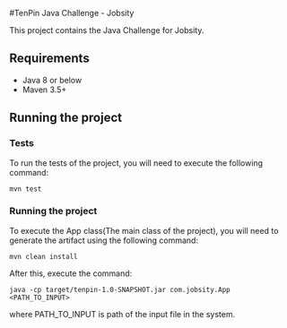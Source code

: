 #TenPin Java Challenge - Jobsity

This project contains the Java Challenge for Jobsity.

## Requirements

- Java 8 or below
- Maven 3.5+

## Running the project

### Tests

To run the tests of the project, you will need to execute the following command:

```shell script
mvn test 
```

### Running the project

To execute the App class(The main class of the project), you will need to generate the artifact using the following command:
```shell script
mvn clean install
```

After this, execute the command:

```shell script
java -cp target/tenpin-1.0-SNAPSHOT.jar com.jobsity.App <PATH_TO_INPUT>
```
where PATH_TO_INPUT is path of the input file in the system.



